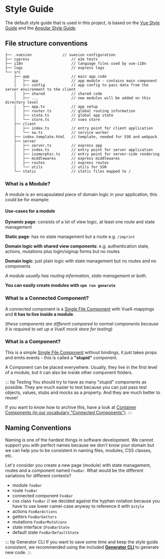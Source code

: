 # Style Guide

The default style guide that is used in this project, is based on the [Vue Style Guide](https://vuejs.org/v2/style-guide/)
and the [Angular Style Guide](https://angular.io/guide/styleguide).

## File structure conventions

```
├── .vuesion              // vuesion configuration
├── cypress                   // e2e tests
├── i18n                      // language files used by vue-i18n
├── logs                      // express logs
└── src
    ├── app                   // main app code
    │   ├── app               // app module - contains main component
    │   ├── config            // app config to pass data from the server environment to the client
    │   ├── shared            // shared code
    │   ├── ...               // new modules will be added on this directory level
    │   ├── app.ts            // app setup
    │   ├── router.ts         // global routing information
    │   ├── state.ts          // global app state
    │   └── store.ts          // vuex store
    ├── client
    │   ├── index.ts          // entry point for client application
    │   └── sw.ts             // service worker
    ├── index.template.html   // template, needed for SSR and webpack
    ├── server
    │   ├── server.ts         // express app
    │   ├── index.ts          // entry point for server application
    │   ├── isomorphic.ts     // entry point for server-side rendering
    │   ├── middlewares       // express middlewares
    │   ├── routes            // express routes
    │   └── utils             // utils for SSR
    └── static                // static files mapped to /

```

### What is a Module?

A module is an encapsulated piece of domain logic in your application, this could be for example:

#### Use-cases for a module

**Dynamic page**: consists of a lot of view logic, at least one route and state management

**Static page**: has no state management but a route e.g. `/imprint`

**Domain logic with shared view components**: e.g. authentication state, actions, mutations plus login/signup forms but no routes

**Domain logic**: just plain logic with state management but no routes and no components

_A module usually has routing information, state management or both._

**You can easily create modules with `npm run generate`**

### What is a Connected Component?

A connected component is a [Single File Component](https://vuejs.org/v2/guide/single-file-components.html) with VueX-mappings
and **it has to live inside a module**.

(_these components are different compared to normal components because it is required to set up a VueX mock store for testing_)

### What is a Component?

This is a simple [Single File Component](https://vuejs.org/v2/guide/single-file-components.html) without bindings,
it just takes props and emits events - this is called a **"stupid"** component.

A Component can be placed everywhere. Usually, they live in the first level of a module, but it can also be inside other component folders.

::: tip Testing
You should try to have as many "stupid" components as possible. They are much easier to test because you can just pass test objects, values, stubs and mocks as a property. And they are much better to reuse!

If you want to know how to archive this, have a look at [Container Components (in our vocabulary "Connected Components")](https://medium.com/@learnreact/container-components-c0e67432e005).
:::

## Naming Conventions

Naming is one of the hardest things in software development.
We cannot support you with perfect names because we don't know your domain but we can help you to be consistent in naming files, modules, CSS classes, etc.

Let's consider you create a new page (module) with state management, routes and a component named `FooBar`. What would be the different variations for different contexts?

- module `fooBar`
- route `fooBar`
- connected component `FooBar`
- css class `fooBar` // we decided against the hyphen notation because you have to use lower camel-case anyway to reference it with `$style`
- actions `FooBarActions`
- getters `FooBarGetters`
- mutations `FooBarMutations`
- state interface `IFooBarState`
- default state `FooBarDefaultState`

::: tip Generator CLI
If you want to save some time and keep the style guide consistent,
we recommended using the included **[Generator CLI](../guide/cli.md)** to generate new code.
:::
